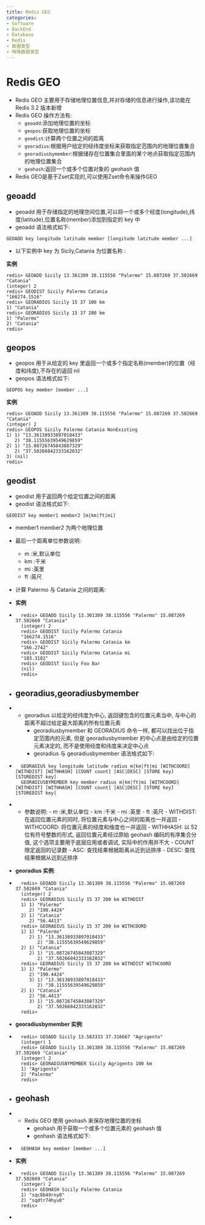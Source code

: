 ```yaml
---
title: Redis GEO
categories:
- Software
- BackEnd
- Database
- Redis
- 数据类型
- 特殊数据类型
---
```

# Redis GEO

- Redis GEO 主要用于存储地理位置信息,并对存储的信息进行操作,该功能在 Redis 3.2 版本新增
- Redis GEO 操作方法有:
    - `geoadd`:添加地理位置的坐标
    - `geopos`:获取地理位置的坐标
    - `geodist`:计算两个位置之间的距离
    - `georadius`:根据用户给定的经纬度坐标来获取指定范围内的地理位置集合
    - `georadiusbymember`:根据储存在位置集合里面的某个地点获取指定范围内的地理位置集合
    - `geohash`:返回一个或多个位置对象的 geohash 值
- Redis GEO是基于Zset实现的,可以使用Zset命令来操作GEO

## geoadd

- geoadd 用于存储指定的地理空间位置,可以将一个或多个经度(longitude),纬度(latitude),位置名称(member)添加到指定的 key 中
- geoadd 语法格式如下:

```
GEOADD key longitude latitude member [longitude latitude member ...]
```

- 以下实例中 key 为 Sicily,Catania 为位置名称 :

**实例**

```
redis> GEOADD Sicily 13.361389 38.115556 "Palermo" 15.087269 37.502669 "Catania"
(integer) 2
redis> GEODIST Sicily Palermo Catania
"166274.1516"
redis> GEORADIUS Sicily 15 37 100 km
1) "Catania"
redis> GEORADIUS Sicily 15 37 200 km
1) "Palermo"
2) "Catania"
redis>
```

## geopos

- geopos 用于从给定的 key 里返回一个或多个指定名称(member)的位置（经度和纬度),不存在的返回 nil
- geopos 语法格式如下:

```
GEOPOS key member [member ...]
```

**实例**

```
redis> GEOADD Sicily 13.361389 38.115556 "Palermo" 15.087269 37.502669 "Catania"
(integer) 2
redis> GEOPOS Sicily Palermo Catania NonExisting
1) 1) "13.36138933897018433"
   2) "38.11555639549629859"
2) 1) "15.08726745843887329"
   2) "37.50266842333162032"
3) (nil)
redis>
```

## geodist

- geodist 用于返回两个给定位置之间的距离
- geodist 语法格式如下:

```
GEODIST key member1 member2 [m|km|ft|mi]
```

- member1 member2 为两个地理位置
- 最后一个距离单位参数说明:
    - m :米,默认单位
    - km :千米
    - mi :英里
    - ft :英尺
- 计算 Palermo 与 Catania 之间的距离:

- **实例**

- ```
    redis> GEOADD Sicily 13.361389 38.115556 "Palermo" 15.087269 37.502669 "Catania"
    (integer) 2
    redis> GEODIST Sicily Palermo Catania
    "166274.1516"
    redis> GEODIST Sicily Palermo Catania km
    "166.2742"
    redis> GEODIST Sicily Palermo Catania mi
    "103.3182"
    redis> GEODIST Sicily Foo Bar
    (nil)
    redis>
    ```

- ## georadius,georadiusbymember

- - georadius 以给定的经纬度为中心, 返回键包含的位置元素当中, 与中心的距离不超过给定最大距离的所有位置元素
    - georadiusbymember 和 GEORADIUS 命令一样, 都可以找出位于指定范围内的元素, 但是 georadiusbymember 的中心点是由给定的位置元素决定的, 而不是使用经度和纬度来决定中心点
    - georadius 与 georadiusbymember 语法格式如下:

- ```
    GEORADIUS key longitude latitude radius m|km|ft|mi [WITHCOORD] [WITHDIST] [WITHHASH] [COUNT count] [ASC|DESC] [STORE key] [STOREDIST key]
    GEORADIUSBYMEMBER key member radius m|km|ft|mi [WITHCOORD] [WITHDIST] [WITHHASH] [COUNT count] [ASC|DESC] [STORE key] [STOREDIST key]
    ```

- - 参数说明:
        - m :米,默认单位
        - km :千米
        - mi :英里
        - ft :英尺
        - WITHDIST: 在返回位置元素的同时, 将位置元素与中心之间的距离也一并返回
        - WITHCOORD: 将位置元素的经度和维度也一并返回
        - WITHHASH: 以 52 位有符号整数的形式, 返回位置元素经过原始 geohash 编码的有序集合分值, 这个选项主要用于底层应用或者调试, 实际中的作用并不大
        - COUNT 限定返回的记录数
        - ASC: 查找结果根据距离从近到远排序
        - DESC: 查找结果根据从远到近排序

- **georadius 实例**:

- ```
    redis> GEOADD Sicily 13.361389 38.115556 "Palermo" 15.087269 37.502669 "Catania"
    (integer) 2
    redis> GEORADIUS Sicily 15 37 200 km WITHDIST
    1) 1) "Palermo"
       2) "190.4424"
    2) 1) "Catania"
       2) "56.4413"
    redis> GEORADIUS Sicily 15 37 200 km WITHCOORD
    1) 1) "Palermo"
       2) 1) "13.36138933897018433"
          2) "38.11555639549629859"
    2) 1) "Catania"
       2) 1) "15.08726745843887329"
          2) "37.50266842333162032"
    redis> GEORADIUS Sicily 15 37 200 km WITHDIST WITHCOORD
    1) 1) "Palermo"
       2) "190.4424"
       3) 1) "13.36138933897018433"
          2) "38.11555639549629859"
    2) 1) "Catania"
       2) "56.4413"
       3) 1) "15.08726745843887329"
          2) "37.50266842333162032"
    redis>
    ```

- **georadiusbymember 实例**:

- ```
    redis> GEOADD Sicily 13.583333 37.316667 "Agrigento"
    (integer) 1
    redis> GEOADD Sicily 13.361389 38.115556 "Palermo" 15.087269 37.502669 "Catania"
    (integer) 2
    redis> GEORADIUSBYMEMBER Sicily Agrigento 100 km
    1) "Agrigento"
    2) "Palermo"
    redis>
    ```

- ## geohash

- - Redis GEO 使用 geohash 来保存地理位置的坐标
    - geohash 用于获取一个或多个位置元素的 geohash 值
    - geohash 语法格式如下:

- ```
    GEOHASH key member [member ...]
    ```

- **实例**

- ```
    redis> GEOADD Sicily 13.361389 38.115556 "Palermo" 15.087269 37.502669 "Catania"
    (integer) 2
    redis> GEOHASH Sicily Palermo Catania
    1) "sqc8b49rny0"
    2) "sqdtr74hyu0"
    redis>
    ```

-